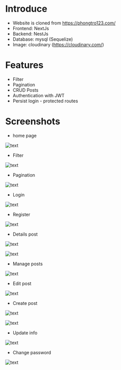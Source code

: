 # Introduce

-   Website is cloned from https://phongtro123.com/
-   Frontend: NextJs
-   Backend: NestJs
-   Database: mysql (Sequelize)
-   Image: cloudinary (https://cloudinary.com/)

# Features

-   Filter
-   Pagination
-   CRUD Posts
-   Authentication with JWT
-   Persist login - protected routes

# Screenshots

-   home page

![text](./preview-img/HomePage.png)

-   Filter

![text](./preview-img/Filter.png)

-   Pagination

![text](./preview-img/Pagination.png)

-   Login

![text](./preview-img/Login.png)

-   Register

![text](./preview-img/Register.png)

-   Details post

![text](./preview-img/DetailsPost-1.png)

![text](./preview-img/DetailsPost-2.png)

-   Manage posts

![text](./preview-img/ManagePosts.png)

-   Edit post

![text](./preview-img/EditPost.png)

-   Create post

![text](./preview-img/CreatePost-1.png)

![text](./preview-img/CreatePost-2.png)

-   Update info

![text](./preview-img/InfoUser.png)

-   Change password

![text](./preview-img/ChangePass.png)
